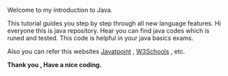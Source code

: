 <p>Welcome to my introduction to Java.</p>
<p>This tutorial guides you step by step through all new language features.
Hi everyone this is java repository.
Hear you can find java codes which is runed and tested.
This code is helpful in your java basics exams.<p>
Also you can refer this websites <a href="https://www.javatpoint.com/java-tutorial">Javatpoint</a> , <a href="https://www.w3schools.com/java/">W3Schools</a> , etc.

<b>Thank you , Have a nice coding.</b>